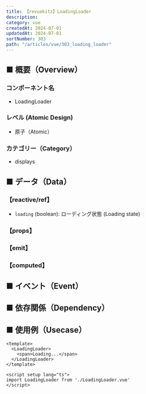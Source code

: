 ```yaml
---
title: 【revuekitz】LoadingLoader
description:
category: vue
createdAt: 2024-07-01
updatedAt: 2024-07-01
sortNumber: 303
path: "/articles/vue/303_loading_loader"
---
```


<nuxt-content-wrapper>

## ■ 概要（Overview）
### コンポーネント名
- LoadingLoader

### レベル (Atomic Design)
- 原子（Atomic）

### カテゴリー（Category）
- displays

## ■ データ（Data）

### 【reactive/ref】
- `loading` (boolean): ローディング状態 (Loading state)

### 【props】

### 【emit】

### 【computed】

## ■ イベント（Event）

## ■ 依存関係（Dependency）

## ■ 使用例（Usecase）
```vue
<template>
  <LoadingLoader>
    <span>Loading...</span>
  </LoadingLoader>
</template>

<script setup lang="ts">
import LoadingLoader from './LoadingLoader.vue'
</script>
```

</nuxt-content-wrapper>